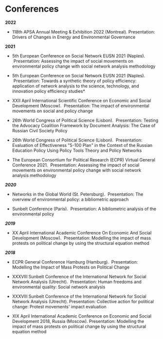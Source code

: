 # Conferences

**2022**

- 118th APSA Annual Meeting & Exhibition 2022 (Montreal). Presentation: Drivers of Changes in Energy and Environmental Governance

**2021**

- 5th European Conference on Social Network EUSN 2021 (Naples).  Presentation: Assessing the impact of social movements on environmental policy change with social network analysis methodology

- 5th European Conference on Social Network EUSN 2021 (Naples).  Presentation: Towards a synthetic theory of policy efficiency: application of network analysis to the science, technology, and innovation policy efficiency studies*

- XXII April International Scientific Conference on Economic and Social Development (Moscow).  Presentation: The impact of environmental movements on social and policy change                  

- 26th World Congress of Political Science (Lisbon).  Presentation: Testing the Advocacy Coalition Framework by Document Analysis: The Case of Russian Civil Society Policy

- 26th World Congress of Political Science (Lisbon).  Presentation: Evaluation of Effectiveness "5-100 Plan" in the Context of the Russian Education Policy Using Policy Tools Theory and Policy Networks

- The European Consortium for Political Research (ECPR) Virtual General Conference 2021.  Presentation: Assessing the impact of social movements on environmental policy change with social network analysis methodology

***2020***

- Networks in the Global World (St. Petersburg).  Presentation: The overview of environmental policy: a bibliometric approach

- Sunbelt Conference (Paris).  Presentation: A bibliometric analysis of the environmental policy

***2019***

- XX April International Academic Conference On Economic And Social Development (Moscow).  Presentation: Modelling the impact of mass protests on political change by using the structural equation method

***2018***

- ECPR General Conference Hamburg (Hamburg).  Presentation: Modelling the Impact of Mass Protests on Political Change

- XXXVIII Sunbelt Conference of the International Network for Social Network Analysis (Utrecht).  Presentation: Human freedoms and environmental quality: Social network analysis

- XXXVIII Sunbelt Conference of the International Network for Social Network Analysis (Utrecht). Presentation: Collective action for political change: Protest movements' impact evaluation

- XIX April International Academic Conference on Economic and Social Development 2018, Russia (Moscow). Presentation: Modelling the impact of mass protests on political change by using the structural equation method